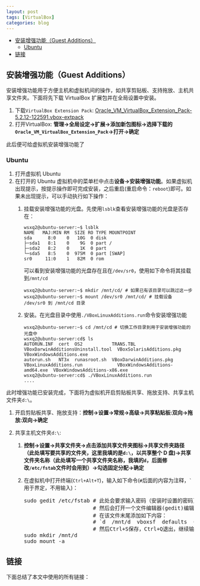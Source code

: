 ```yaml
---
layout: post
tags: [VirtualBox]
categories: blog
---
```


<!-- vim-markdown-toc GFM -->

* [安装增强功能（Guest Additions）](#安装增强功能guest-additions)
  * [Ubuntu](#ubuntu)
* [链接](#链接)

<!-- vim-markdown-toc -->

## 安装增强功能（Guest Additions）
安装增强功能用于方便主机和虚拟机间的操作，如共享剪贴板、支持拖放、主机共享文件夹。下面将先下载 VirtualBox 扩展包并在全局设置中安装。

1. 下载`VirtualBox Extension Pack`: [Oracle_VM_VirtualBox_Extension_Pack-5.2.12-122591.vbox-extpack](https://linux.xidian.edu.cn/mirrors/virtualbox/5.2.12/Oracle_VM_VirtualBox_Extension_Pack-5.2.12-122591.vbox-extpack)
2. 打开VirtualBox: **管理->全局设定->扩展->添加新包图标->选择下载的`Oracle_VM_VirtualBox_Extension_Pack`->打开->确定**

此后便可给虚拟机安装增强功能了

### Ubuntu
1. 打开虚拟机 Ubuntu
2. 在打开的 Ubuntu 虚拟机中的菜单栏中点击**设备->安装增强功能**。如果虚拟机出现提示，按提示操作即可完成安装，之后重启(重启命令：`reboot`)即可。如果未出现提示，可以手动执行如下操作：
   1. 挂载安装增强功能的光盘。先使用`lsblk`查看安装增强功能的光盘是否存在：
      ```
      wsxq2@ubuntu-server:~$ lsblk
      NAME   MAJ:MIN RM  SIZE RO TYPE MOUNTPOINT
      sda      8:0    0   10G  0 disk
      ├─sda1   8:1    0    9G  0 part /
      ├─sda2   8:2    0    1K  0 part
      └─sda5   8:5    0  975M  0 part [SWAP]
      sr0     11:0    1   82M  0 rom
      ```
   
      可以看到安装增强功能的光盘存在且在`/dev/sr0`，使用如下命令将其挂载到`/mnt/cd`
      
      ```
      wsxq2@ubuntu-server:~$ mkdir /mnt/cd/ # 如果已有该目录可以跳过这一步
      wsxq2@ubuntu-server:~$ mount /dev/sr0 /mnt/cd/ # 挂载设备 /dev/sr0 到 /mnt/cd 目录
      ```

   2. 安装。在光盘目录中使用`./VBoxLinuxAdditions.run`命令安装增强功能
      ```
      wsxq2@ubuntu-server:~$ cd /mnt/cd # 切换工作目录到用于安装增强功能的光盘中
      wsxq2@ubuntu-server:cd$ ls
      AUTORUN.INF  cert  OS2           TRANS.TBL                VBoxDarwinAdditionsUninstall.tool  VBoxSolarisAdditions.pkg        VBoxWindowsAdditions.exe
      autorun.sh   NT3x  runasroot.sh  VBoxDarwinAdditions.pkg  VBoxLinuxAdditions.run             VBoxWindowsAdditions-amd64.exe  VBoxWindowsAdditions-x86.exe
      wsxq2@ubuntu-server:cd$ ./VBoxLinuxAdditions.run
      ....
      ```

此时增强功能已安装完成，下面将为虚拟机开启剪贴板共享、拖放支持、共享主机文件夹`d:\`。

1. 开启剪贴板共享、拖放支持：**控制->设置->常规->高级->共享粘贴板:双向->拖放:双向->确定**
2. 共享主机文件夹`d:\`:

   1. **控制->设置->共享文件夹->点击添加共享文件夹图标->共享文件夹路径（此处填写要共享的文件夹，这里我填的是`d:\`，以共享整个 D 盘)->共享文件夹名称（此处填写一个共享文件夹名称，我填的`d`，后面修改`/etc/fstab`文件时会用到）->勾选固定分配->确定**
   2. 在虚拟机中打开终端(`Ctrl+Alt+T`)，输入如下命令(`#`后面的内容为注释，`` ` ``用于界定，不用输入)：

      <pre>
      sudo gedit /etc/fstab # 此处会要求输入密码（安装时设置的密码）(因为使用sudo意味着将执行危险操作，故要求验证身份)，
                            # 然后会打开一个文件编辑器(gedit)编辑/etc/fstab文件，
                            # 在该文件末尾添加如下内容：
                            # `d  /mnt/d  vboxsf  defaults  0  0`
                            # 然后Ctrl+S保存，Ctrl+Q退出，继续输入如下命令:
      sudo mkdir /mnt/d
      sudo mount -a
      </pre>


## 链接
下面总结了本文中使用的所有链接：

<!-- link start -->

<!-- link end -->

<!-- abbreviations start -->

<!-- abbreviations end -->
